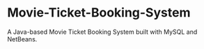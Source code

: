 # Movie-Ticket-Booking-System
A Java-based Movie Ticket Booking System built with MySQL and NetBeans.
